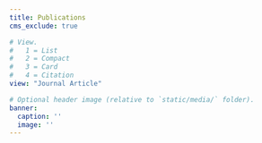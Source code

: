 ```yaml
---
title: Publications
cms_exclude: true

# View.
#   1 = List
#   2 = Compact
#   3 = Card
#   4 = Citation
view: "Journal Article"

# Optional header image (relative to `static/media/` folder).
banner:
  caption: ''
  image: ''
---
```

